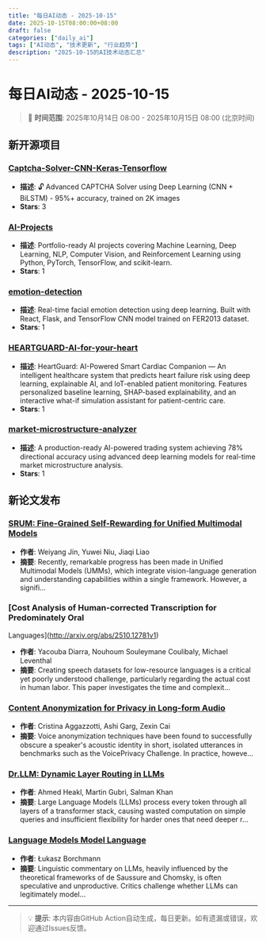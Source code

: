 ```yaml
---
title: "每日AI动态 - 2025-10-15"
date: 2025-10-15T08:00:00+08:00
draft: false
categories: ["daily_ai"]
tags: ["AI动态", "技术更新", "行业趋势"]
description: "2025-10-15的AI技术动态汇总"
---
```


# 每日AI动态 - 2025-10-15

> 📅 **时间范围**: 2025年10月14日 08:00 - 2025年10月15日 08:00 (北京时间)

## 新开源项目

### [Captcha-Solver-CNN-Keras-Tensorflow](https://github.com/BijayaKumarTiadi/Captcha-Solver-CNN-Keras-Tensorflow)
- **描述**: 🔓 Advanced CAPTCHA Solver using Deep Learning (CNN + BiLSTM) - 95%+ accuracy, trained on 2K images
- **Stars**: 3

### [AI-Projects](https://github.com/deepak1632/AI-Projects)
- **描述**: Portfolio-ready AI projects covering Machine Learning, Deep Learning, NLP, Computer Vision, and Reinforcement Learning using Python, PyTorch, TensorFlow, and scikit-learn.
- **Stars**: 1

### [emotion-detection](https://github.com/Serhii2009/emotion-detection)
- **描述**: Real-time facial emotion detection using deep learning. Built with React, Flask, and TensorFlow CNN model trained on FER2013 dataset.
- **Stars**: 1

### [HEARTGUARD-AI-for-your-heart](https://github.com/W-govind/HEARTGUARD-AI-for-your-heart)
- **描述**: HeartGuard: AI-Powered Smart Cardiac Companion — An intelligent healthcare system that predicts heart failure risk using deep learning, explainable AI, and IoT-enabled patient monitoring. Features personalized baseline learning, SHAP-based explainability, and an interactive what-if simulation assistant for patient-centric care.
- **Stars**: 1

### [market-microstructure-analyzer](https://github.com/MrRobotop/market-microstructure-analyzer)
- **描述**: A production-ready AI-powered trading system achieving 78% directional accuracy using advanced deep learning models for real-time market microstructure analysis.
- **Stars**: 1

## 新论文发布

### [SRUM: Fine-Grained Self-Rewarding for Unified Multimodal Models](http://arxiv.org/abs/2510.12784v1)
- **作者**: Weiyang Jin, Yuwei Niu, Jiaqi Liao
- **摘要**: Recently, remarkable progress has been made in Unified Multimodal Models
(UMMs), which integrate vision-language generation and understanding
capabilities within a single framework. However, a signifi...

### [Cost Analysis of Human-corrected Transcription for Predominately Oral
  Languages](http://arxiv.org/abs/2510.12781v1)
- **作者**: Yacouba Diarra, Nouhoum Souleymane Coulibaly, Michael Leventhal
- **摘要**: Creating speech datasets for low-resource languages is a critical yet poorly
understood challenge, particularly regarding the actual cost in human labor.
This paper investigates the time and complexit...

### [Content Anonymization for Privacy in Long-form Audio](http://arxiv.org/abs/2510.12780v1)
- **作者**: Cristina Aggazzotti, Ashi Garg, Zexin Cai
- **摘要**: Voice anonymization techniques have been found to successfully obscure a
speaker's acoustic identity in short, isolated utterances in benchmarks such as
the VoicePrivacy Challenge. In practice, howeve...

### [Dr.LLM: Dynamic Layer Routing in LLMs](http://arxiv.org/abs/2510.12773v1)
- **作者**: Ahmed Heakl, Martin Gubri, Salman Khan
- **摘要**: Large Language Models (LLMs) process every token through all layers of a
transformer stack, causing wasted computation on simple queries and
insufficient flexibility for harder ones that need deeper r...

### [Language Models Model Language](http://arxiv.org/abs/2510.12766v1)
- **作者**: Łukasz Borchmann
- **摘要**: Linguistic commentary on LLMs, heavily influenced by the theoretical
frameworks of de Saussure and Chomsky, is often speculative and unproductive.
Critics challenge whether LLMs can legitimately model...



---

> 💡 **提示**: 本内容由GitHub Action自动生成，每日更新。如有遗漏或错误，欢迎通过Issues反馈。
